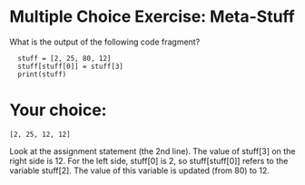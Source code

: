 # Multiple Choice Exercise: Meta-Stuff
What is the output of the following code fragment?

      stuff = [2, 25, 80, 12]
      stuff[stuff[0]] = stuff[3]
      print(stuff)
      
# Your choice: 
    [2, 25, 12, 12]
Look at the assignment statement (the 2nd line). The value of stuff[3] on the right side is 12. For the left side, stuff[0] is 2, so stuff[stuff[0]] refers to the variable stuff[2]. The value of this variable is updated (from 80) to 12.
